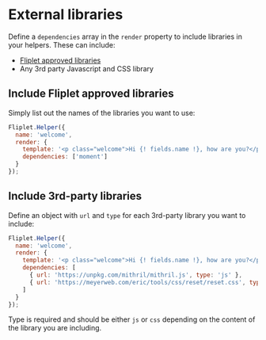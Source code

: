 # External libraries

Define a `dependencies` array in the `render` property to include libraries in your helpers. These can include:

- [Fliplet approved libraries](/Fliplet-approved-libraries.html)
- Any 3rd party Javascript and CSS library

## Include Fliplet approved libraries

Simply list out the names of the libraries you want to use:

```js
Fliplet.Helper({
  name: 'welcome',
  render: {
    template: '<p class="welcome">Hi {! fields.name !}, how are you?</p>',
    dependencies: ['moment']
  }
});
```

## Include 3rd-party libraries

Define an object with `url` and `type` for each 3rd-party library you want to include:

```js
Fliplet.Helper({
  name: 'welcome',
  render: {
    template: '<p class="welcome">Hi {! fields.name !}, how are you?</p>',
    dependencies: [
      { url: 'https://unpkg.com/mithril/mithril.js', type: 'js' },
      { url: 'https://meyerweb.com/eric/tools/css/reset/reset.css', type: 'css' }
    ]
  }
});
```

Type is required and should be either `js` or `css` depending on the content of the library you are including.